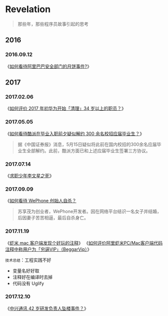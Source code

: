 # Revelation

> 那些年，那些程序员故事引起的思考

2016
---

### 2016.09.12

《[如何看待阿里巴巴安全部门的月饼事件?](https://www.zhihu.com/question/50600301)》

2017
---

### 2017.02.06

《[如何评价 2017 年初华为开始「清理」34 岁以上的职员？](https://www.zhihu.com/question/55618811)》

### 2017.05.05

《[如何看待酷派在毕业入职前夕疑似解约 300 余名校招应届毕业生？](https://www.zhihu.com/question/59878776)》

> 据《中国证券报》消息，5月15日疑似将此前在国内校招的300余名应届毕业生全部解约。此前，酷派方面已和上述应届毕业生签署三方协议。

### 2017.07.14

《[求职少年李文星之死](https://www.jiemodui.com/N/82675.html)》

### 2017.09.09

《[如何看待 WePhone 创始人自杀？](https://www.zhihu.com/question/65089674)

> 苏享茂为创业者，WePhone开发者。因在网络平台结识一名女子并结婚，后因妻子苦苦相逼，最后自杀身亡。

### 2017.11.19

《[虾米 mac 客户端发现个好玩的注释](https://www.v2ex.com/t/407653)》
《[如何评价阿里虾米PC/Mac客户端代码注释中称用户为「穷逼VIP」（BeggarVip）](https://www.zhihu.com/question/68347364)》

``技术总结``：工程实践不好

 - 变量名好好取
 - 注释好在编译时去掉
 - 代码没有 Uglify

### 2017.12.10

《[中兴通讯 42 岁研发负责人坠楼事件？](https://www.zhihu.com/question/264106433)》

